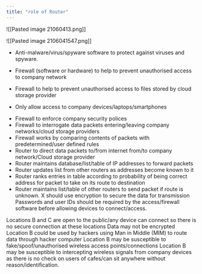 ```yaml
---
title: "role of Router"
---
```

![[Pasted image 21060413.png]]

![[Pasted image 2106041547.png]]
- Anti-malware/virus/spyware software to protect against viruses and spyware.
+ Firewall (software or hardware) to help to prevent unauthorised access to company network
- Firewall to help to prevent unauthorised access to files stored by cloud storage provider
+ Only allow access to company devices/laptops/smartphones
- Firewall to enforce company security polices
- Firewall to interrogate data packets entering/leaving company networks/cloud storage providers
- Firewall works by comparing contents of packets with predetermined/user defined rules
- Router to direct data packets to/from internet from/to company network/Cloud storage provider
- Router maintains database/list/table of IP addresses to forward packets
- Router updates list from other routers as addresses become known to it
- Router ranks entries in table according to probability of being correct address for packet to take on its route to destination
- Router maintains list/table of other routers to send packet if route is unknown.
X should use encryption to secure the data for transmission
Passwords and user IDs should be required by the access/firewall software
before allowing devices to connect/access.




Locations B and C are open to the public/any device can connect so there is
no secure connection at these locations
Data may not be encrypted
Location B could be used by hackers using Man in Middle (MIM) to route data
through hacker computer
Location B may be susceptible to fake/spoof/unauthorised wireless access
points/connections
Location B may be susceptible to intercepting wireless signals from company
devices as there is no check on users of cafes/can sit anywhere without
reason/identification. 